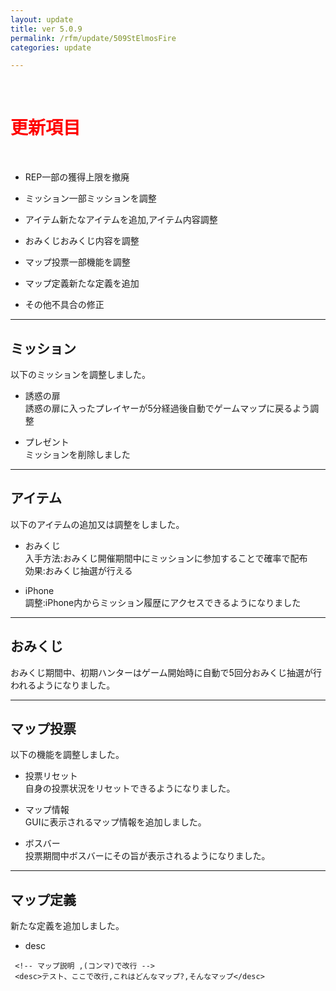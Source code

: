 ```yaml
---
layout: update
title: ver 5.0.9
permalink: /rfm/update/509StElmosFire 
categories: update

---
```



<br>
<h1 id="1"><font color="red">更新項目</font></h1><br>


+ <span class="green-badge">REP</span>一部の獲得上限を撤廃    

+ <span class="blue-badge">ミッション</span>一部ミッションを調整          

+ <span class="red-badge">アイテム</span>新たなアイテムを追加,アイテム内容調整        

+ <span class="red-badge">おみくじ</span>おみくじ内容を調整        

+ <span class="green-badge">マップ投票</span>一部機能を調整         

+ <span class="yellow-badge">マップ定義</span>新たな定義を追加       

+ <span class="blue-badge">その他</span>不具合の修正  



----------------------------------------------------  
## ミッション            

以下のミッションを調整しました。  

+ 誘惑の扉    
誘惑の扉に入ったプレイヤーが5分経過後自動でゲームマップに戻るよう調整  

+ プレゼント   
ミッションを削除しました  


----------------------------------------------------  
## アイテム            

以下のアイテムの追加又は調整をしました。  

+ おみくじ        
入手方法:おみくじ開催期間中にミッションに参加することで確率で配布     
効果:おみくじ抽選が行える  

+ iPhone        
調整:iPhone内からミッション履歴にアクセスできるようになりました

  
----------------------------------------------------  
## おみくじ            


おみくじ期間中、初期ハンターはゲーム開始時に自動で5回分おみくじ抽選が行われるようになりました。


----------------------------------------------------  
## マップ投票              

以下の機能を調整しました。  

+ 投票リセット          
自身の投票状況をリセットできるようになりました。    

+ マップ情報  
GUIに表示されるマップ情報を追加しました。  

+ ボスバー  
投票期間中ボスバーにその旨が表示されるようになりました。



----------------------------------------------------  
## マップ定義                

新たな定義を追加しました。  

+ desc    

```  
 <!-- マップ説明 ,(コンマ)で改行 -->
 <desc>テスト、ここで改行,これはどんなマップ?,そんなマップ</desc> 
```  






  

